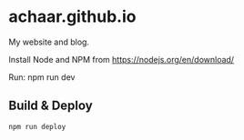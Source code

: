 # achaar.github.io

My website and blog.

Install Node and NPM from https://nodejs.org/en/download/

Run: npm run dev

## Build & Deploy
``` bash
npm run deploy

```
